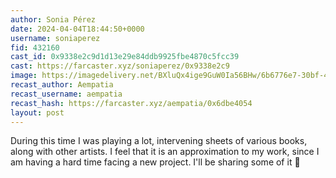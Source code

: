 ```yaml
---
author: Sonia Pérez
date: 2024-04-04T18:44:50+0000
username: soniaperez
fid: 432160
cast_id: 0x9338e2c9d1d13e29e84ddb9925fbe4870c5fcc39
cast: https://farcaster.xyz/soniaperez/0x9338e2c9
image: https://imagedelivery.net/BXluQx4ige9GuW0Ia56BHw/6b6776e7-30bf-4a88-14e9-d20901459c00/original
recast_author: Aempatia
recast_username: aempatia
recast_hash: https://farcaster.xyz/aempatia/0x6dbe4054
layout: post
---
```


During this time I was playing a lot, intervening sheets of various books, along with other artists. I feel that it is an approximation to my work, since I am having a hard time facing a new project. I'll be sharing some of it 🖤

<img src='https://imagedelivery.net/BXluQx4ige9GuW0Ia56BHw/6b6776e7-30bf-4a88-14e9-d20901459c00/original' alt='' referrerpolicy='no-referrer'/>
<img src='https://imagedelivery.net/BXluQx4ige9GuW0Ia56BHw/9f8fd464-2796-4695-20e4-f3bc90f4a100/original' alt='' referrerpolicy='no-referrer'/>
